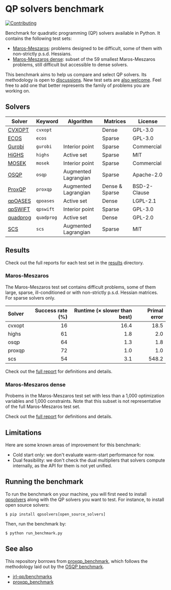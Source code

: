 # QP solvers benchmark

[![Contributing](https://img.shields.io/badge/PRs-welcome-green.svg)](https://github.com/stephane-caron/qpsolvers_benchmark/tree/master/CONTRIBUTING.md)

Benchmark for quadratic programming (QP) solvers available in Python. It contains the following test sets:

- [Maros-Meszaros](#maros-meszaros): problems designed to be difficult, some of them with non-strictly p.s.d. Hessians.
- [Maros-Meszaros dense](#maros-meszaros-dense): subset of the 59 smallest Maros-Meszaros problems, still difficult but accessible to dense solvers.

This benchmark aims to help us compare and select QP solvers. Its methodology is open to [discussions](https://github.com/stephane-caron/qpsolvers_benchmark/discussions). New test sets are [also welcome](CONTRIBUTING.md). Feel free to add one that better represents the family of problems you are working on.

## Solvers

| Solver | Keyword | Algorithm | Matrices | License |
| ------ | ------- | --------- | -------- | ------- |
| [CVXOPT](http://cvxopt.org/) | ``cvxopt`` | | Dense | GPL-3.0 |
| [ECOS](https://web.stanford.edu/~boyd/papers/ecos.html) | ``ecos`` | | Sparse | GPL-3.0 |
| [Gurobi](https://www.gurobi.com/) | ``gurobi`` | Interior point | Sparse | Commercial |
| [HiGHS](https://highs.dev/) | ``highs`` | Active set | Sparse | MIT |
| [MOSEK](https://mosek.com/) | ``mosek`` | Interior point | Sparse | Commercial |
| [OSQP](https://osqp.org/) | ``osqp`` | Augmented Lagrangian | Sparse | Apache-2.0 |
| [ProxQP](https://github.com/Simple-Robotics/proxsuite) | ``proxqp`` | Augmented Lagrangian | Dense & Sparse | BSD-2-Clause |
| [qpOASES](https://github.com/coin-or/qpOASES) | ``qpoases`` | Active set | Dense | LGPL-2.1 |
| [qpSWIFT](https://qpswift.github.io/) | ``qpswift`` | Interior point | Sparse | GPL-3.0 |
| [quadprog](https://pypi.python.org/pypi/quadprog/) | ``quadprog`` | Active set | Dense | GPL-2.0 |
| [SCS](https://www.cvxgrp.org/scs/) | ``scs`` | Augmented Lagrangian | Sparse | MIT |

## Results

Check out the full reports for each test set in the [results](results) directory.

### Maros-Meszaros

The Maros-Meszaros test set contains difficult problems, some of them large, sparse, ill-conditioned or with non-strictly p.s.d. Hessian matrices. For sparse solvers only.

| Solver | Success rate (%) | Runtime (× slower than best) | Primal error |
|:-------|-----------------:|-----------------------------:|-------------:|
| cvxopt | 16 | 16.4 |  18.5 |
| highs  | 61 |  1.8 |   2.0 |
| osqp   | 64 |  1.3 |   1.8 |
| proxqp | 72 |  1.0 |   1.0 |
| scs    | 54 |  3.1 | 548.2 |

Check out the [full report](results/maros_meszaros.md) for definitions and details.

### Maros-Meszaros dense

Probems in the Maros-Meszaros test set with less than a 1,000 optimization variables and 1,000 constraints. Note that this subset is not representative of the full Maros-Meszaros test set.

Check out the [full report](results/maros_meszaros_dense.md) for definitions and details.

## Limitations

Here are some known areas of improvement for this benchmark:

- Cold start only: we don't evaluate warm-start performance for now.
- Dual feasibility: we don't check the dual multipliers that solvers compute internally, as the API for them is not yet unified.

## Running the benchmark

To run the benchmark on your machine, you will first need to install [qpsolvers](https://github.com/stephane-caron/qpsolvers) along with the QP solvers you want to test. For instance, to install open source solvers:

```console
$ pip install qpsolvers[open_source_solvers]
```

Then, run the benchmark by:

```console
$ python run_benchmark.py
```

## See also

This repository borrows from [proxqp\_benchmark](https://github.com/Simple-Robotics/proxqp_benchmark), which follows the methodology laid out by the [OSQP benchmark](https://arxiv.org/pdf/1711.08013.pdf).

- [jrl-qp/benchmarks](https://github.com/jrl-umi3218/jrl-qp/tree/master/benchmarks)
- [proxqp\_benchmark](https://github.com/Simple-Robotics/proxqp_benchmark)
